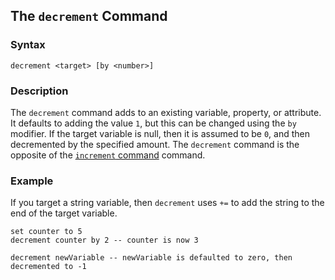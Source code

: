 
## The `decrement` Command

### Syntax

```ebnf
decrement <target> [by <number>]
```

### Description

The `decrement` command adds to an existing variable, property, or attribute. It defaults to adding the value `1`, but this can be changed using the `by` modifier. If the target variable is null, then it is assumed to be `0`, and then decremented by the specified amount. The `decrement` command is the opposite of the [`increment` command](/commands/increment) command.

### Example

If you target a string variable, then `decrement` uses `+=` to add the string to the end of the target variable.

```hyperscript
set counter to 5
decrement counter by 2 -- counter is now 3

decrement newVariable -- newVariable is defaulted to zero, then decremented to -1
```
